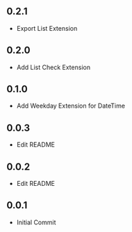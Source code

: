 ## 0.2.1

* Export List Extension


## 0.2.0

* Add List Check Extension


## 0.1.0

* Add Weekday Extension for DateTime


## 0.0.3 

* Edit README


## 0.0.2

* Edit README


## 0.0.1

* Initial Commit

